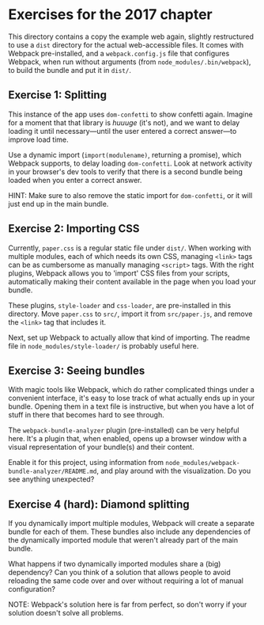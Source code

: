 # Exercises for the 2017 chapter

This directory contains a copy the example web again, slightly
restructured to use a `dist` directory for the actual web-accessible
files. It comes with Webpack pre-installed, and a `webpack.config.js`
file that configures Webpack, when run without arguments (from
`node_modules/.bin/webpack`), to build the bundle and put it in
`dist/`.

## Exercise 1: Splitting

This instance of the app uses `dom-confetti` to show confetti again.
Imagine for a moment that that library is _huuuge_ (it's not), and we
want to delay loading it until necessary—until the user entered a
correct answer—to improve load time.

Use a dynamic import (`import(modulename)`, returning a promise),
which Webpack supports, to delay loading `dom-confetti`. Look at
network activity in your browser's dev tools to verify that there is a
second bundle being loaded when you enter a correct answer.

HINT: Make sure to also remove the static import for `dom-confetti`,
or it will just end up in the main bundle.

## Exercise 2: Importing CSS

Currently, `paper.css` is a regular static file under `dist/`. When
working with multiple modules, each of which needs its own CSS,
managing `<link>` tags can be as cumbersome as manually managing
`<script>` tags. With the right plugins, Webpack allows you to
'import' CSS files from your scripts, automatically making their
content available in the page when you load your bundle.

These plugins, `style-loader` and `css-loader`, are pre-installed in
this directory. Move `paper.css` to `src/`, import it from
`src/paper.js`, and remove the `<link>` tag that includes it.

Next, set up Webpack to actually allow that kind of importing. The
readme file in `node_modules/style-loader/` is probably useful here.

## Exercise 3: Seeing bundles

With magic tools like Webpack, which do rather complicated things
under a convenient interface, it's easy to lose track of what actually
ends up in your bundle. Opening them in a text file is instructive,
but when you have a lot of stuff in there that becomes hard to see
through.

The `webpack-bundle-analyzer` plugin (pre-installed) can be very
helpful here. It's a plugin that, when enabled, opens up a browser
window with a visual representation of your bundle(s) and their
content.

Enable it for this project, using information from
`node_modules/webpack-bundle-analyzer/README.md`, and play around with
the visualization. Do you see anything unexpected?

## Exercise 4 (hard): Diamond splitting

If you dynamically import multiple modules, Webpack will create a
separate bundle for each of them. These bundles also include any
dependencies of the dynamically imported module that weren't already
part of the main bundle.

What happens if two dynamically imported modules share a (big)
dependency? Can you think of a solution that allows people to avoid
reloading the same code over and over without requiring a lot of
manual configuration?

NOTE: Webpack's solution here is far from perfect, so don't worry if
your solution doesn't solve all problems.
